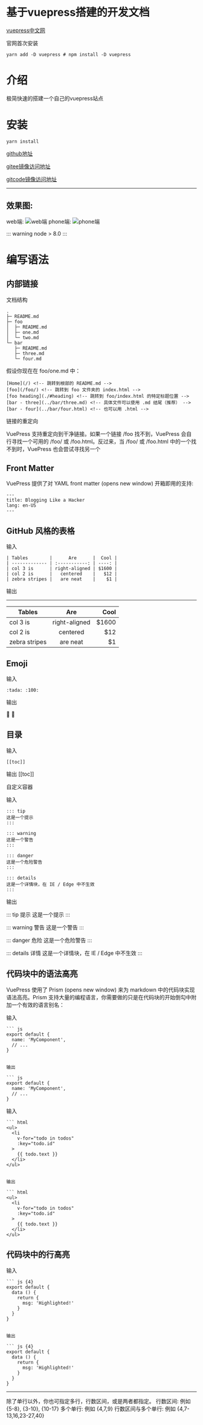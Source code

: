 # 基于vuepress搭建的开发文档

[vuepress中文网](https://www.vuepress.cn/)

官网首次安装

```
yarn add -D vuepress # npm install -D vuepress
```
# 介绍

极简快速的搭建一个自己的vuepress站点

# 安装

```
yarn install
```

[github地址](https://github.com/youhujun/youhu-vuepress)

[gitee镜像访问地址](https://gitee.com/youhujun/youhu-vuepress)

[gitcode镜像访问地址](https://gitcode.com/youhujun/youhu-vuepress)

---

## 效果图:

web端:
![web端](https://qiniu.youhujun.com/git/vue/vuepress/youhu-vuepress/pc_01.png)
phone端:
![phone端](https://qiniu.youhujun.com/git/vue/vuepress/youhu-vuepress/phone_01.png)

::: warning
node > 8.0
:::

# 编写语法

## 内部链接

文档结构

```
.
├─ README.md
├─ foo
│  ├─ README.md
│  ├─ one.md
│  └─ two.md
└─ bar
   ├─ README.md
   ├─ three.md
   └─ four.md
```

假设你现在在 foo/one.md 中：

```
[Home](/) <!-- 跳转到根部的 README.md -->
[foo](/foo/) <!-- 跳转到 foo 文件夹的 index.html -->
[foo heading](./#heading) <!-- 跳转到 foo/index.html 的特定标题位置 -->
[bar - three](../bar/three.md) <!-- 具体文件可以使用 .md 结尾（推荐） -->
[bar - four](../bar/four.html) <!-- 也可以用 .html -->

```

链接的重定向

VuePress 支持重定向到干净链接。如果一个链接 /foo 找不到，VuePress 会自行寻找一个可用的 /foo/ 或 /foo.html。反过来，当 /foo/ 或 /foo.html 中的一个找不到时，VuePress 也会尝试寻找另一个

## Front Matter

VuePress 提供了对 YAML front matter (opens new window) 开箱即用的支持:

```
---
title: Blogging Like a Hacker
lang: en-US
---

```

## GitHub 风格的表格

输入

```
| Tables        |      Are      |  Cool |
| ------------- | :-----------: | ----: |
| col 3 is      | right-aligned | $1600 |
| col 2 is      |   centered    |   $12 |
| zebra stripes |   are neat    |    $1 |
```

输出

---

| Tables        |      Are      |  Cool |
| ------------- | :-----------: | ----: |
| col 3 is      | right-aligned | $1600 |
| col 2 is      |   centered    |   $12 |
| zebra stripes |   are neat    |    $1 |

##  Emoji

输入

```
:tada: :100:
```

输出

:tada: :100:

## 目录

输入

```
[[toc]]
```

输出
[[toc]]

自定义容器

输入

```
::: tip
这是一个提示
:::

::: warning
这是一个警告
:::

::: danger
这是一个危险警告
:::

::: details
这是一个详情块，在 IE / Edge 中不生效
:::

```

输出

::: tip 提示
这是一个提示
:::

::: warning 警告
这是一个警告
:::

::: danger 危险
这是一个危险警告
:::

::: details 详情
这是一个详情块，在 IE / Edge 中不生效
:::


## 代码块中的语法高亮

VuePress 使用了 Prism (opens new window) 来为 markdown 中的代码块实现语法高亮。Prism 支持大量的编程语言，你需要做的只是在代码块的开始倒勾中附加一个有效的语言别名：

输入

```
``` js
export default {
  name: 'MyComponent',
  // ...
}
```
```

输出

``` js
export default {
  name: 'MyComponent',
  // ...
}
```

输入

```
``` html
<ul>
  <li
    v-for="todo in todos"
    :key="todo.id"
  >
    {{ todo.text }}
  </li>
</ul>
```
```

输出

``` html
<ul>
  <li
    v-for="todo in todos"
    :key="todo.id"
  >
    {{ todo.text }}
  </li>
</ul>
```

## 代码块中的行高亮

输入

```
``` js {4}
export default {
  data () {
    return {
      msg: 'Highlighted!'
    }
  }
}
```
```

输出

``` js {4}
export default {
  data () {
    return {
      msg: 'Highlighted!'
    }
  }
}
```

---

除了单行以外，你也可指定多行，行数区间，或是两者都指定。
行数区间: 例如 {5-8}, {3-10}, {10-17}
多个单行: 例如 {4,7,9}
行数区间与多个单行: 例如 {4,7-13,16,23-27,40}
